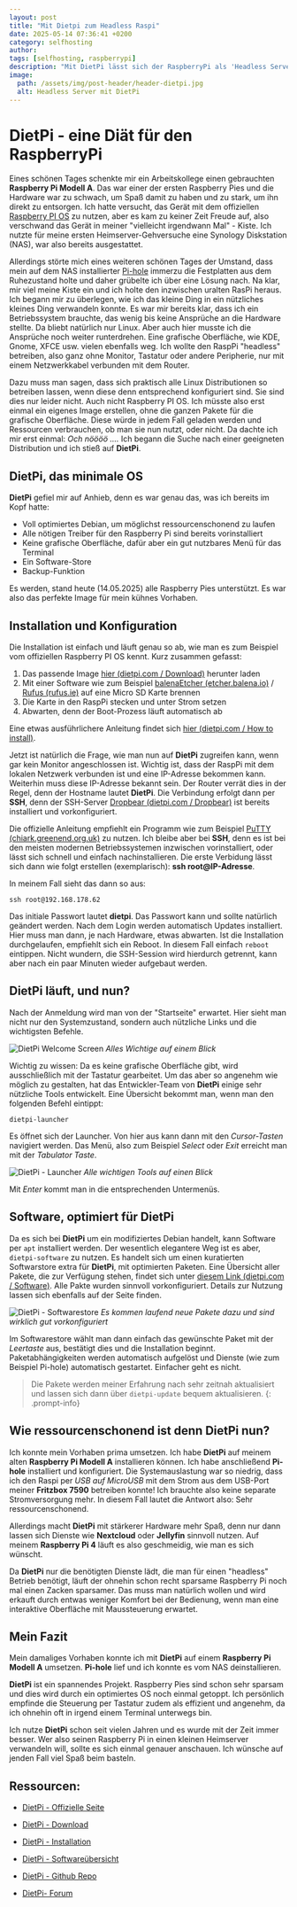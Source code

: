 ```yaml
---
layout: post
title: "Mit Dietpi zum Headless Raspi"
date: 2025-05-14 07:36:41 +0200
category: selfhosting
author: 
tags: [selfhosting, raspberrypi]
description: "Mit DietPi lässt sich der RaspberryPi als 'Headless Server' betreiben. Wie das geht, erkläre ich in diesem Artikel."
image:
  path: /assets/img/post-header/header-dietpi.jpg
  alt: Headless Server mit DietPi
---
```


# DietPi - eine Diät für den RaspberryPi

Eines schönen Tages schenkte mir ein Arbeitskollege einen gebrauchten **Raspberry Pi Modell A**. Das war einer der ersten Raspberry Pies und die Hardware war zu schwach, um Spaß damit zu haben und zu stark, um ihn direkt zu entsorgen. Ich hatte versucht, das Gerät mit dem offiziellen [Raspberry PI OS](https://www.raspberrypi.com/software/) zu nutzen, aber es kam zu keiner Zeit Freude auf, also verschwand das Gerät in meiner "vielleicht irgendwann Mal" - Kiste. Ich nutzte für meine ersten Heimserver-Gehversuche eine Synology Diskstation (NAS), war also bereits ausgestattet.

Allerdings störte mich eines weiteren schönen Tages der Umstand, dass mein auf dem NAS installierter [Pi-hole](https://pi-hole.net/) immerzu die Festplatten aus dem Ruhezustand holte und daher grübelte ich über eine Lösung nach. Na klar, mir viel meine Kiste ein und ich holte den inzwischen uralten RasPi heraus. Ich begann mir zu überlegen, wie ich das kleine Ding in ein nützliches kleines Ding verwandeln konnte. Es war mir bereits klar, dass ich ein Betriebssystem brauchte, das wenig bis keine Ansprüche an die Hardware stellte. Da bliebt natürlich nur Linux. Aber auch hier musste ich die Ansprüche noch weiter runterdrehen. Eine grafische Oberfläche, wie KDE, Gnome, XFCE usw. vielen ebenfalls weg. Ich wollte den RaspPi "headless" betreiben, also ganz ohne Monitor, Tastatur oder andere Peripherie, nur mit einem Netzwerkkabel verbunden mit dem Router.

Dazu muss man sagen, dass sich praktisch alle Linux Distributionen so betreiben lassen, wenn diese denn entsprechend konfiguriert sind. Sie sind dies nur leider nicht. Auch nicht Raspberry PI OS. Ich müsste also erst einmal ein eigenes Image erstellen, ohne die ganzen Pakete für die grafische Oberfläche. Diese würde in jedem Fall geladen werden und Ressourcen verbrauchen, ob man sie nun nutzt, oder nicht. Da dachte ich mir erst einmal: *Och nöööö ....* Ich begann die Suche nach einer geeigneten Distribution und ich stieß auf **DietPi**.

## DietPi, das minimale OS

**DietPi** gefiel mir auf Anhieb, denn es war genau das, was ich bereits im Kopf hatte:

- Voll optimiertes Debian, um möglichst ressourcenschonend zu laufen
- Alle nötigen Treiber für den Raspberry Pi sind bereits vorinstalliert
- Keine grafische Oberfläche, dafür aber ein gut nutzbares Menü für das Terminal
- Ein Software-Store
- Backup-Funktion

Es werden, stand heute (14.05.2025) alle Raspberry Pies unterstützt. Es war also das perfekte Image für mein kühnes Vorhaben.

## Installation und Konfiguration

Die Installation ist einfach und läuft genau so ab, wie man es zum Beispiel vom offiziellen Raspberry PI OS kennt. Kurz zusammen gefasst:

1. Das passende Image [hier (dietpi.com / Download)](https://dietpi.com/#download) herunter laden
2. Mit einer Software wie zum Beispiel [balenaEtcher (etcher.balena.io)](https://etcher.balena.io/) / [Rufus (rufus.ie)](https://rufus.ie/en/) auf eine Micro SD Karte brennen
3. Die Karte in den RaspPi stecken und unter Strom setzen
4. Abwarten, denn der Boot-Prozess läuft automatisch ab

Eine etwas ausführlichere Anleitung findet sich [hier (dietpi.com / How to install)](https://dietpi.com/docs/install/).

Jetzt ist natürlich die Frage, wie man nun auf **DietPi** zugreifen kann, wenn gar kein Monitor angeschlossen ist. Wichtig ist, dass der RaspPi mit dem lokalen Netzwerk verbunden ist und eine IP-Adresse bekommen kann. Weiterhin muss diese IP-Adresse bekannt sein. Der Router verrät dies in der Regel, denn der Hostname lautet **DietPi**. Die Verbindung erfolgt dann per **SSH**, denn der SSH-Server [Dropbear (dietpi.com / Dropbear)](https://dietpi.com/docs/software/ssh/#dropbear) ist bereits installiert und vorkonfiguriert. 

Die offizielle Anleitung empfiehlt ein Programm wie zum Beispiel [PuTTY (chiark.greenend.org.uk)](https://www.chiark.greenend.org.uk/~sgtatham/putty/latest.html) zu nutzen. Ich bleibe aber bei **SSH**, denn es ist bei den meisten modernen Betriebssystemen inzwischen vorinstalliert, oder lässt sich schnell und einfach nachinstallieren. Die erste Verbidung lässt sich dann wie folgt erstellen (exemplarisch): **ssh root@IP-Adresse**.

In meinem Fall sieht das dann so aus:

```shell
ssh root@192.168.178.62
```
Das initiale Passwort lautet **dietpi**. Das Passwort kann und sollte natürlich geändert werden. Nach dem Login werden automatisch Updates installiert. Hier muss man dann, je nach Hardware, etwas abwarten. Ist die Installation durchgelaufen, empfiehlt sich ein Reboot. In diesem Fall einfach ``reboot`` eintippen. Nicht wundern, die SSH-Session wird hierdurch getrennt, kann aber nach ein paar Minuten wieder aufgebaut werden. 

## DietPi läuft, und nun?

Nach der Anmeldung wird man von der "Startseite" erwartet. Hier sieht man nicht nur den Systemzustand, sondern auch nützliche Links und die wichtigsten Befehle.

![DietPi Welcome Screen](/assets/img/dietpi/dietpi-welcomescreen.jpg)
_Alles Wichtige auf einem Blick_

Wichtig zu wissen: Da es keine grafische Oberfläche gibt, wird ausschließlich mit der Tastatur gearbeitet. Um das aber so angenehm wie möglich zu gestalten, hat das Entwickler-Team von **DietPi** einige sehr nützliche Tools entwickelt. Eine Übersicht bekommt man, wenn man den folgenden Befehl eintippt:

```shell
dietpi-launcher
```

Es öffnet sich der Launcher. Von hier aus kann dann mit den *Cursor-Tasten* navigiert werden. Das Menü, also zum Beispiel *Select* oder *Exit* erreicht man mit der *Tabulator Taste*. 

![DietPi - Launcher](/assets/img/dietpi/dietpi-launcher.jpg)
_Alle wichtigen Tools auf einen Blick_

Mit *Enter* kommt man in die entsprechenden Untermenüs.

## Software, optimiert für DietPi

Da es sich bei **DietPi** um ein modifiziertes Debian handelt, kann Software per ``apt`` installiert werden. Der wesentlich elegantere Weg ist es aber, ``dietpi-software`` zu nutzen. Es handelt sich um einen kuratierten Softwarstore extra für **DietPi**, mit optimierten Paketen. Eine Übersicht aller Pakete, die zur Verfügung stehen, findet sich unter [diesem Link (dietpi.com / Software)](https://dietpi.com/docs/software/). Alle Pakte wurden sinnvoll vorkonfiguriert. Details zur Nutzung lassen sich ebenfalls auf der Seite finden. 

![DietPi - Softwarestore](/assets/img/dietpi/dietpi-softwarstore.jpg)
_Es kommen laufend neue Pakete dazu und sind wirklich gut vorkonfiguriert_

Im Softwarestore wählt man dann einfach das gewünschte Paket mit der *Leertaste* aus, bestätigt dies und die Installation beginnt. Paketabhängigkeiten werden automatisch aufgelöst und Dienste (wie zum Beispiel Pi-hole) automatisch gestartet. Einfacher geht es nicht.

> Die Pakete werden meiner Erfahrung nach sehr zeitnah aktualisiert und lassen sich dann über `dietpi-update` bequem aktualisieren.
{: .prompt-info}

## Wie ressourcenschonend ist denn DietPi nun?

Ich konnte mein Vorhaben prima umsetzen. Ich habe **DietPi** auf meinem alten **Raspberry Pi Modell A** installieren können. Ich habe anschließend **Pi-hole** installiert und konfiguriert. Die Systemauslastung war so niedrig, dass ich den Raspi per *USB auf MicroUSB* mit dem Strom aus dem USB-Port meiner **Fritzbox 7590** betreiben konnte! Ich brauchte also keine separate Stromversorgung mehr. In diesem Fall lautet die Antwort also: Sehr ressourcenschonend.

Allerdings macht **DietPi** mit stärkerer Hardware mehr Spaß, denn nur dann lassen sich Dienste wie **Nextcloud** oder **Jellyfin** sinnvoll nutzen. Auf meinem **Raspberry Pi 4** läuft es also geschmeidig, wie man es sich wünscht.

Da **DietPi** nur die benötigten Dienste lädt, die man für einen "headless" Betrieb benötigt, läuft der ohnehin schon recht sparsame Raspberry Pi noch mal einen Zacken sparsamer. Das muss man natürlich wollen und wird erkauft durch entwas weniger Komfort bei der Bedienung, wenn man eine interaktive Oberfläche mit Maussteuerung erwartet. 

## Mein Fazit

Mein damaliges Vorhaben konnte ich mit **DietPi** auf einem **Raspberry Pi Modell A** umsetzen. **Pi-hole** lief und ich konnte es vom NAS deinstallieren. 

**DietPi** ist ein spannendes Projekt. Raspberry Pies sind schon sehr sparsam und dies wird durch ein optimiertes OS noch einmal getoppt. Ich persönlich empfinde die Steuerung per Tastatur zudem als effizient und angenehm, da ich ohnehin oft in irgend einem Terminal unterwegs bin.

Ich nutze **DietPi** schon seit vielen Jahren und es wurde mit der Zeit immer besser. Wer also seinen Raspberry Pi in einen kleinen Heimserver verwandeln will, sollte es sich einmal genauer anschauen. Ich wünsche auf jenden Fall viel Spaß beim basteln.

## Ressourcen:

* [DietPi - Offizielle Seite](https://dietpi.com/)

* [DietPi - Download](https://dietpi.com/#download)

* [DietPi - Installation](https://dietpi.com/docs/install/)

* [DietPi - Softwareübersicht](https://dietpi.com/docs/software/)

* [DietPi - Github Repo](https://github.com/MichaIng/DietPi)

* [DietPi- Forum](https://dietpi.com/forum/)